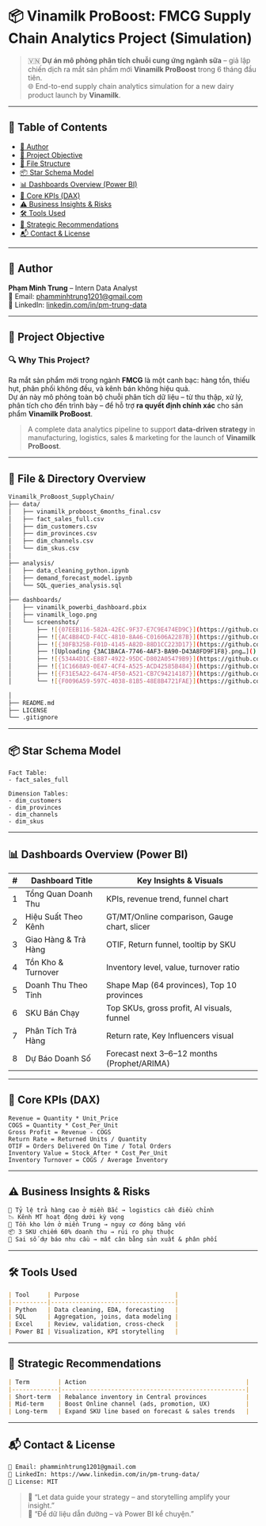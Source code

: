 # 📦 Vinamilk ProBoost: FMCG Supply Chain Analytics Project (Simulation)

> 🇻🇳 **Dự án mô phỏng phân tích chuỗi cung ứng ngành sữa** – giả lập chiến dịch ra mắt sản phẩm mới **Vinamilk ProBoost** trong 6 tháng đầu tiên.  
> 🌐 End-to-end supply chain analytics simulation for a new dairy product launch by **Vinamilk**.

---

## 📑 Table of Contents

- [👤 Author](#-author)
- [🌟 Project Objective](#-project-objective)
- [📁 File Structure](#-file-structure)
- [📦 Star Schema Model](#-star-schema-model)
- [📊 Dashboards Overview (Power BI)](#-dashboards-overview-power-bi)
- [🧮 Core KPIs (DAX)](#-core-kpis-dax)
- [⚠️ Business Insights & Risks](#️-business-insights--risks)
- [🛠️ Tools Used](#-tools-used)
- [🎯 Strategic Recommendations](#-strategic-recommendations)
- [📬 Contact & License](#-contact--license)

---

## 👤 Author

**Phạm Minh Trung** – Intern Data Analyst  
📧 Email: [phamminhtrung1201@gmail.com](mailto:phamminhtrung1201@gmail.com)  
🔗 LinkedIn: [linkedin.com/in/pm-trung-data](https://www.linkedin.com/in/pm-trung-data/)

---

## 🌟 Project Objective

### 🔍 Why This Project?

Ra mắt sản phẩm mới trong ngành **FMCG** là một canh bạc: hàng tồn, thiếu hụt, phân phối không đều, và kênh bán không hiệu quả.  
Dự án này mô phỏng toàn bộ chuỗi phân tích dữ liệu – từ thu thập, xử lý, phân tích cho đến trình bày – để hỗ trợ **ra quyết định chính xác** cho sản phẩm **Vinamilk ProBoost**.

> A complete data analytics pipeline to support **data-driven strategy** in manufacturing, logistics, sales & marketing for the launch of **Vinamilk ProBoost**.

---

## 📁 File & Directory Overview

```bash
Vinamilk_ProBoost_SupplyChain/
├── data/
│   ├── vinamilk_proboost_6months_final.csv
│   ├── fact_sales_full.csv
│   ├── dim_customers.csv
│   ├── dim_provinces.csv
│   ├── dim_channels.csv
│   └── dim_skus.csv
│
├── analysis/
│   ├── data_cleaning_python.ipynb
│   ├── demand_forecast_model.ipynb
│   └── SQL_queries_analysis.sql
│
├── dashboards/
│   ├── vinamilk_powerbi_dashboard.pbix
│   ├── vinamilk_logo.png
│   └── screenshots/
│       ├── ![{07EEB116-582A-42EC-9F37-E7C9E474ED9C}](https://github.com/user-attachments/assets/5db45366-6162-4b38-96bf-911f61d9a2ec)
│       ├── ![{AC4B84CD-F4CC-4810-8A46-C01606A2287B}](https://github.com/user-attachments/assets/69c6a8fa-aadf-4b0c-b7af-26ee128e4bc4)
│       ├── ![{30FB325B-F01D-4145-A82D-88D1CC223D17}](https://github.com/user-attachments/assets/b0f87715-b318-4777-971b-fe0dc1e4e6a0)
│       ├── ![Uploading {3AC1BACA-7746-4AF3-BA90-D43A8FD9F1F8}.png…]()
│       ├── ![{534A4D1C-E887-4922-95DC-D802A05479B9}](https://github.com/user-attachments/assets/22955a74-c41c-40f2-9a86-9d2ced445d4d)
│       ├── ![{1C1668A9-0E47-4CF4-A525-ACD42585B484}](https://github.com/user-attachments/assets/1e7a9732-fc1b-49cc-b47a-c87e3580839a)
│       ├── ![{F31E5A22-6474-4F50-A521-CB7C94214187}](https://github.com/user-attachments/assets/4fee4dba-923a-40be-96b6-bf1e0df343a9)
│       └── ![{F0096A59-597C-4038-81B5-48E8B4721FAE}](https://github.com/user-attachments/assets/195b3bc2-6369-4f48-86cb-386d925d110f)

│
├── README.md
├── LICENSE
└── .gitignore
```

---

## 📦 Star Schema Model

```text
Fact Table:
- fact_sales_full

Dimension Tables:
- dim_customers
- dim_provinces
- dim_channels
- dim_skus
```

---

## 📊 Dashboards Overview (Power BI)

| # | Dashboard Title         | Key Insights & Visuals                                   |
|---|-------------------------|----------------------------------------------------------|
| 1 | Tổng Quan Doanh Thu     | KPIs, revenue trend, funnel chart                       |
| 2 | Hiệu Suất Theo Kênh     | GT/MT/Online comparison, Gauge chart, slicer            |
| 3 | Giao Hàng & Trả Hàng    | OTIF, Return funnel, tooltip by SKU                     |
| 4 | Tồn Kho & Turnover      | Inventory level, value, turnover ratio                  |
| 5 | Doanh Thu Theo Tỉnh     | Shape Map (64 provinces), Top 10 provinces              |
| 6 | SKU Bán Chạy            | Top SKUs, gross profit, AI visuals, funnel              |
| 7 | Phân Tích Trả Hàng      | Return rate, Key Influencers visual                     |
| 8 | Dự Báo Doanh Số         | Forecast next 3–6–12 months (Prophet/ARIMA)             |

---

## 🧮 Core KPIs (DAX)

```dax
Revenue = Quantity * Unit_Price
COGS = Quantity * Cost_Per_Unit
Gross Profit = Revenue - COGS
Return Rate = Returned Units / Quantity
OTIF = Orders Delivered On Time / Total Orders
Inventory Value = Stock_After * Cost_Per_Unit
Inventory Turnover = COGS / Average Inventory
```

---

## ⚠️ Business Insights & Risks

```markdown
🔁 Tỷ lệ trả hàng cao ở miền Bắc → logistics cần điều chỉnh  
📉 Kênh MT hoạt động dưới kỳ vọng  
🧊 Tồn kho lớn ở miền Trung → nguy cơ đóng băng vốn  
📦 3 SKU chiếm 60% doanh thu → rủi ro phụ thuộc  
🔮 Sai số dự báo nhu cầu → mất cân bằng sản xuất & phân phối
```

---

## 🛠️ Tools Used

```markdown
| Tool     | Purpose                           |
|----------|-----------------------------------|
| Python   | Data cleaning, EDA, forecasting   |
| SQL      | Aggregation, joins, data modeling |
| Excel    | Review, validation, cross-check   |
| Power BI | Visualization, KPI storytelling   |
```

---

## 🎯 Strategic Recommendations

```markdown
| Term        | Action                                             |
|-------------|----------------------------------------------------|
| Short-term  | Rebalance inventory in Central provinces           |
| Mid-term    | Boost Online channel (ads, promotion, UX)          |
| Long-term   | Expand SKU line based on forecast & sales trends   |
```

---

## 📬 Contact & License

```markdown
📧 Email: phamminhtrung1201@gmail.com  
🔗 LinkedIn: https://www.linkedin.com/in/pm-trung-data/  
📜 License: MIT
```

> 💬 “Let data guide your strategy – and storytelling amplify your insight.”  
> 💬 “Để dữ liệu dẫn đường – và Power BI kể chuyện.”
